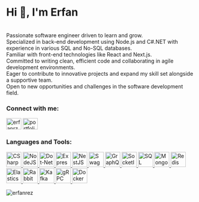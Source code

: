 # Hi 👋, I'm Erfan
<br>Passionate software engineer driven to learn and grow.<br>Specialized in back-end development using Node.js and C#.NET with experience in various SQL and No-SQL databases.<br> Familiar with front-end technologies like React and Next.js.<br>Committed to writing clean, efficient code and collaborating in agile development environments.<br>Eager to contribute to innovative projects and expand my skill set alongside a supportive team.<br>Open to new opportunities and challenges in the software development field.


<h3 align="left">Connect with me:</h3>
<p align="left">
<a href="https://linkedin.com/in/erfanrz" target="blank"><img align="center" src="https://raw.githubusercontent.com/rahuldkjain/github-profile-readme-generator/master/src/images/icons/Social/linked-in-alt.svg" alt="erfanrz" height="30" width="40" /></a>
  <a href="https://erfan-rezaei.liara.run" target="blank"><img align="center" src="https://cdn.jsdelivr.net/gh/devicons/devicon@latest/icons/google/google-original.svg" alt="portfolio" height="30" width="40" /></a>
</p>


<h3 align="left">Languages and Tools:</h3>
<p align="left"> <a href="https://dotnet.microsoft.com/en-us/languages/csharp" target="_blank" rel="noreferrer"> <img src="https://cdn.jsdelivr.net/gh/devicons/devicon@latest/icons/csharp/csharp-original.svg" alt="CSharp" width="40" height="40"/> </a> <a href="https://nodejs.org" target="_blank" rel="noreferrer"> <img src="https://raw.githubusercontent.com/danielcranney/readme-generator/main/public/icons/skills/nodejs-colored.svg" alt="NodeJS" width="40" height="40"/> </a> <a href="https://dotnet.microsoft.com" target="_blank" rel="noreferrer"> <img src="https://cdn.jsdelivr.net/gh/devicons/devicon@latest/icons/dot-net/dot-net-original.svg" alt="Dot-Net" width="40" height="40"/> </a> <a href="https://expressjs.com" target="_blank" rel="noreferrer"> <img src="https://raw.githubusercontent.com/danielcranney/readme-generator/main/public/icons/skills/express-colored-dark.svg" alt="Express" width="40" height="40"/> </a> <a href="https://nestjs.com" target="_blank" rel="noreferrer"> <img src="https://cdn.jsdelivr.net/gh/devicons/devicon@latest/icons/nestjs/nestjs-original.svg" alt="NestJS" width="40" height="40"/> </a> <a href="https://swagger.io" target="_blank" rel="noreferrer"> <img src="https://cdn.jsdelivr.net/gh/devicons/devicon@latest/icons/swagger/swagger-original.svg" alt="Swagger" width="40" height="40"/> </a> <a href="https://graphql.org" target="_blank" rel="noreferrer"> <img src="https://cdn.jsdelivr.net/gh/devicons/devicon@latest/icons/graphql/graphql-plain.svg" alt="GraphQL" width="40" height="40"/> </a> <a href="https://socket.io" target="_blank" rel="noreferrer"> <img src="https://cdn.jsdelivr.net/gh/devicons/devicon@latest/icons/socketio/socketio-original.svg" alt="SocketIO" width="40" height="40"/> </a><a href="https://www.microsoft.com/en-us/sql-server" target="_blank" rel="noreferrer"> <img src="https://cdn.jsdelivr.net/gh/devicons/devicon@latest/icons/azuresqldatabase/azuresqldatabase-original.svg" alt="SQL" width="40" height="40"/> </a> <a href="https://www.mongodb.com/" target="_blank" rel="noreferrer"> <img src="https://www.vectorlogo.zone/logos/mongodb/mongodb-icon.svg" alt="MongoDB" width="40" height="40"/> </a> <a href="https://redis.io" target="_blank" rel="noreferrer"> <img src="https://cdn.jsdelivr.net/gh/devicons/devicon@latest/icons/redis/redis-original.svg" alt="Redis" width="40" height="40"/> </a> <a href="https://www.elastic.co" target="_blank" rel="noreferrer"> <img src="https://cdn.jsdelivr.net/gh/devicons/devicon@latest/icons/elasticsearch/elasticsearch-original.svg" alt="Elasticsearch" width="40" height="40"/> </a> </a> <a href="https://www.rabbitmq.com" target="_blank" rel="noreferrer"> <img src="https://cdn.jsdelivr.net/gh/devicons/devicon@latest/icons/rabbitmq/rabbitmq-original.svg" alt="RabbitMQ" width="40" height="40"/> </a><a href="https://kafka.apache.org" target="_blank" rel="noreferrer"> <img src="https://cdn.jsdelivr.net/gh/devicons/devicon@latest/icons/apachekafka/apachekafka-original.svg" alt="Kafka" width="40" height="40"/> </a> <a href="https://grpc.io" target="_blank" rel="noreferrer"> <img src="https://cdn.jsdelivr.net/gh/devicons/devicon@latest/icons/grpc/grpc-original.svg" alt="gRPC" width="40" height="40"/> </a> <a href="https://www.docker.com" target="_blank" rel="noreferrer"> <img src="https://raw.githubusercontent.com/danielcranney/readme-generator/main/public/icons/skills/docker-colored.svg" alt="Docker" width="40" height="40"/> </a> </p>

<p><img align="center" src="https://github-readme-stats.vercel.app/api/top-langs?username=erfanrez&show_icons=true&locale=en&layout=compact" alt="erfanrez" /></p>

